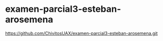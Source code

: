 # examen-parcial3-esteban-arosemena

https://github.com/ChivitosUAX/examen-parcial3-esteban-arosemena.git
